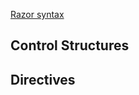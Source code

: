 [Razor syntax](https://docs.microsoft.com/en-us/aspnet/core/mvc/views/razor)

## Control Structures


## Directives

